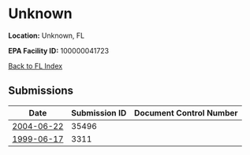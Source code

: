 # Unknown

**Location:** Unknown, FL

**EPA Facility ID:** 100000041723

[Back to FL Index](../../index.md)

## Submissions

| Date | Submission ID | Document Control Number |
|------|--------------|-------------------------|
| [2004-06-22](submissions/35496.md) | 35496 |  |
| [1999-06-17](submissions/3311.md) | 3311 |  |
